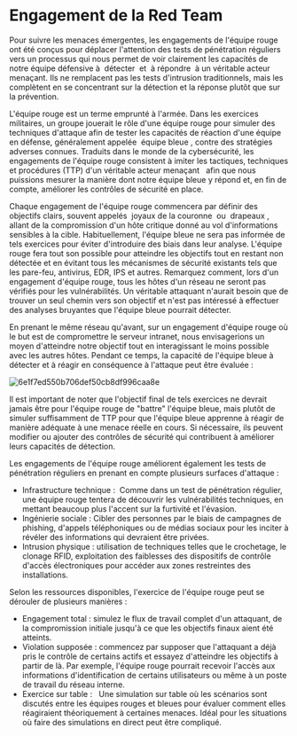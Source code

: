 Engagement de la Red Team
=========================

Pour suivre les menaces émergentes, les engagements de l'équipe rouge ont été conçus pour déplacer l'attention des tests de pénétration réguliers vers un processus qui nous permet de voir clairement les capacités de notre équipe défensive à  détecter  et  à répondre  à un véritable acteur menaçant. Ils ne remplacent pas les tests d'intrusion traditionnels, mais les complètent en se concentrant sur la détection et la réponse plutôt que sur la prévention.

L'équipe rouge est un terme emprunté à l'armée. Dans les exercices militaires, un groupe jouerait le rôle d'une équipe rouge pour simuler des techniques d'attaque afin de tester les capacités de réaction d'une équipe en défense, généralement appelée  équipe bleue , contre des stratégies adverses connues. Traduits dans le monde de la cybersécurité, les engagements de l'équipe rouge consistent à imiter les tactiques, techniques et procédures (TTP) d'un véritable acteur menaçant   afin que nous puissions mesurer la manière dont notre équipe bleue y répond et, en fin de compte, améliorer les contrôles de sécurité en place.

Chaque engagement de l'équipe rouge commencera par définir des objectifs clairs, souvent appelés  joyaux de la couronne  ou  drapeaux , allant de la compromission d'un hôte critique donné au vol d'informations sensibles à la cible. Habituellement, l'équipe bleue ne sera pas informée de tels exercices pour éviter d'introduire des biais dans leur analyse. L'équipe rouge fera tout son possible pour atteindre les objectifs tout en restant non détectée et en évitant tous les mécanismes de sécurité existants tels que les pare-feu, antivirus, EDR, IPS et autres. Remarquez comment, lors d'un engagement d'équipe rouge, tous les hôtes d'un réseau ne seront pas vérifiés pour les vulnérabilités. Un véritable attaquant n'aurait besoin que de trouver un seul chemin vers son objectif et n'est pas intéressé à effectuer des analyses bruyantes que l'équipe bleue pourrait détecter.

En prenant le même réseau qu'avant, sur un engagement d'équipe rouge où le but est de compromettre le serveur intranet, nous envisagerions un moyen d'atteindre notre objectif tout en interagissant le moins possible avec les autres hôtes. Pendant ce temps, la capacité de l'équipe bleue à détecter et à réagir en conséquence à l'attaque peut être évaluée : 

![6e1f7ed550b706def50cb8df996caa8e](https://github.com/dsgsec/Red-Team/assets/82456829/3631758b-8f4c-4187-bf88-98e36c75efd6)

Il est important de noter que l'objectif final de tels exercices ne devrait jamais être pour l'équipe rouge de "battre" l'équipe bleue, mais plutôt de simuler suffisamment de TTP pour que l'équipe bleue apprenne à réagir de manière adéquate à une menace réelle en cours. Si nécessaire, ils peuvent modifier ou ajouter des contrôles de sécurité qui contribuent à améliorer leurs capacités de détection.

Les engagements de l'équipe rouge améliorent également les tests de pénétration réguliers en prenant en compte plusieurs surfaces d'attaque :

-   Infrastructure technique :  Comme dans un test de pénétration régulier, une équipe rouge tentera de découvrir les vulnérabilités techniques, en mettant beaucoup plus l'accent sur la furtivité et l'évasion.
-   Ingénierie sociale : Cibler des personnes par le biais de campagnes de phishing, d'appels téléphoniques ou de médias sociaux pour les inciter à révéler des informations qui devraient être privées.
-   Intrusion physique : utilisation de techniques telles que le crochetage, le clonage RFID, exploitation des faiblesses des dispositifs de contrôle d'accès électroniques pour accéder aux zones restreintes des installations.

Selon les ressources disponibles, l'exercice de l'équipe rouge peut se dérouler de plusieurs manières :

-   Engagement total : simulez le flux de travail complet d'un attaquant, de la compromission initiale jusqu'à ce que les objectifs finaux aient été atteints.
-   Violation supposée : commencez par supposer que l'attaquant a déjà pris le contrôle de certains actifs et essayez d'atteindre les objectifs à partir de là. Par exemple, l'équipe rouge pourrait recevoir l'accès aux informations d'identification de certains utilisateurs ou même à un poste de travail du réseau interne.
-   Exercice sur table :   Une simulation sur table où les scénarios sont discutés entre les équipes rouges et bleues pour évaluer comment elles réagiraient théoriquement à certaines menaces. Idéal pour les situations où faire des simulations en direct peut être compliqué.
